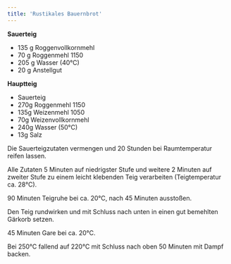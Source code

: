 ```yaml
---
title: 'Rustikales Bauernbrot'
---
```


**Sauerteig**
- 135 g Roggenvollkornmehl
- 70 g Roggenmehl 1150
- 205 g Wasser (40°C)
- 20 g Anstellgut

**Hauptteig**
- Sauerteig
- 270g Roggenmehl 1150
- 135g Weizenmehl 1050
- 70g Weizenvollkornmehl
- 240g Wasser (50°C)
- 13g Salz

Die Sauerteigzutaten vermengen und 20 Stunden bei Raumtemperatur reifen lassen.

Alle Zutaten 5 Minuten auf niedrigster Stufe und weitere 2 Minuten auf zweiter Stufe zu einem leicht klebenden Teig verarbeiten (Teigtemperatur ca. 28°C).

90 Minuten Teigruhe bei ca. 20°C, nach 45 Minuten ausstoßen.

Den Teig rundwirken und mit Schluss nach unten in einen gut bemehlten Gärkorb setzen.

45 Minuten Gare bei ca. 20°C.

Bei 250°C fallend auf 220°C mit Schluss nach oben 50 Minuten mit Dampf backen.